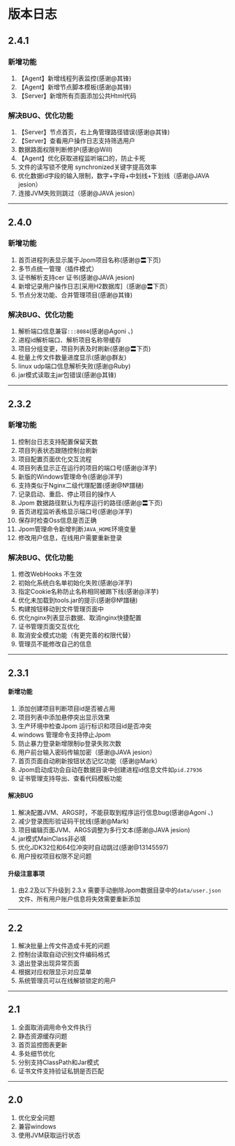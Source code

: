 # 版本日志

## 2.4.1

### 新增功能

1. 【Agent】新增线程列表监控(感谢@其锋)
2. 【Agent】新增节点脚本模板(感谢@其锋)
3. 【Server】新增所有页面添加公共Html代码

### 解决BUG、优化功能
    
1. 【Server】节点首页，右上角管理路径错误(感谢@其锋)
2. 【Server】查看用户操作日志支持筛选用户
3. 数据路面权限判断修护(感谢@Will)
4. 【Agent】优化获取进程监听端口的，防止卡死
5. 文件的读写锁不使用 synchronized关键字提高效率
6. 优化数据id字段的输入限制，数字+字母+中划线+下划线（感谢@JAVA jesion）
7. 连接JVM失败则跳过（感谢@JAVA jesion）

-----------------------------------------------------------

## 2.4.0

### 新增功能

1. 首页进程列表显示属于Jpom项目名称(感谢@〓下页)
2. 多节点统一管理（插件模式）
3. 证书解析支持cer 证书(感谢@JAVA jesion)
4. 新增记录用户操作日志[采用H2数据库]（感谢@〓下页）
5. 节点分发功能、合并管理项目(感谢@其锋)

### 解决BUG、优化功能

1. 解析端口信息兼容`:::8084`(感谢@Agoni 、)
2. 进程id解析端口、解析项目名称带缓存
3. 项目分组变更，项目列表及时刷新(感谢@〓下页)
4. 批量上传文件数量进度显示(感谢@群友)
5. linux udp端口信息解析失败(感谢@Ruby)
6. jar模式读取主jar包错误(感谢@其锋)

-----------------------------------------------------------

## 2.3.2

### 新增功能

1. 控制台日志支持配置保留天数
2. 项目列表状态跟随控制台刷新
3. 项目配置页面优化交互流程
4. 项目列表显示正在运行的项目的端口号(感谢@洋芋)
5. 新版的Windows管理命令(感谢@洋芋)
6. 支持类似于Nginx二级代理配置(感谢@№譜樋)
7. 记录启动、重启、停止项目的操作人
8. Jpom 数据路径默认为程序运行的路径(感谢@〓下页)
9. 首页进程监听表格显示端口号(感谢@洋芋)
10. 保存时检查Oss信息是否正确
11. Jpom管理命令新增判断`JAVA_HOME`环境变量
12. 修改用户信息，在线用户需要重新登录

### 解决BUG、优化功能

1. 修改WebHooks 不生效
2. 初始化系统白名单初始化失败(感谢@洋芋)
3. 指定Cookie名称防止名称相同被踢下线(感谢@洋芋)
4. 优化未加载到tools.jar的提示(感谢@№譜樋)
5. 构建按钮移动到文件管理页面中
6. 优化nginx列表显示数据、取消nginx快捷配置
7. 证书管理页面交互优化
8. 取消安全模式功能（有更完善的权限代替）
9. 管理员不能修改自己的信息

-----------------------------------------------------------

## 2.3.1

#### 新增功能

1. 添加创建项目判断项目id是否被占用
2. 项目列表中添加悬停突出显示效果
3. 生产环境中检查Jpom 运行标识和项目id是否冲突
4. windows 管理命令支持停止Jpom
5. 防止暴力登录新增限制ip登录失败次数
6. 用户前台输入密码传输加密（感谢@JAVA jesion）
7. 首页页面自动刷新按钮状态记忆功能（感谢@Mark）
8. Jpom启动成功会自动在数据目录中创建进程id信息文件如`pid.27936`
9. 证书管理支持导出、查看代码模板功能

#### 解决BUG 

1. 解决配置JVM、ARGS时，不能获取到程序运行信息bug(感谢@Agoni 、)
2. 减少登录图形验证码干扰线(感谢@Mark)
3. 项目编辑页面JVM、ARGS调整为多行文本(感谢@JAVA jesion)
4. jar模式MainClass非必填
4. 优化JDK32位和64位冲突时自动跳过(感谢@13145597)
5. 用户授权项目权限不足问题

#### 升级注意事项
1. 由2.2及以下升级到 2.3.x 需要手动删除Jpom数据目录中的`data/user.json` 文件、所有用户账户信息将失效需要重新添加

-----------------------------------------------------------

## 2.2 

1. 解决批量上传文件造成卡死的问题
2. 控制台读取自动识别文件编码格式
3. 退出登录出现异常页面
4. 根据对应权限显示对应菜单
5. 系统管理员可以在线解锁锁定的用户

-----------------------------------------------------------

## 2.1 

1. 全面取消调用命令文件执行
2. 静态资源缓存问题
3. 首页监控图表更新
4. 多处细节优化
5. 分别支持ClassPath和Jar模式
6. 证书文件支持验证私钥是否匹配

-----------------------------------------------------------

## 2.0 

1. 优化安全问题
2. 兼容windows
3. 使用JVM获取运行状态